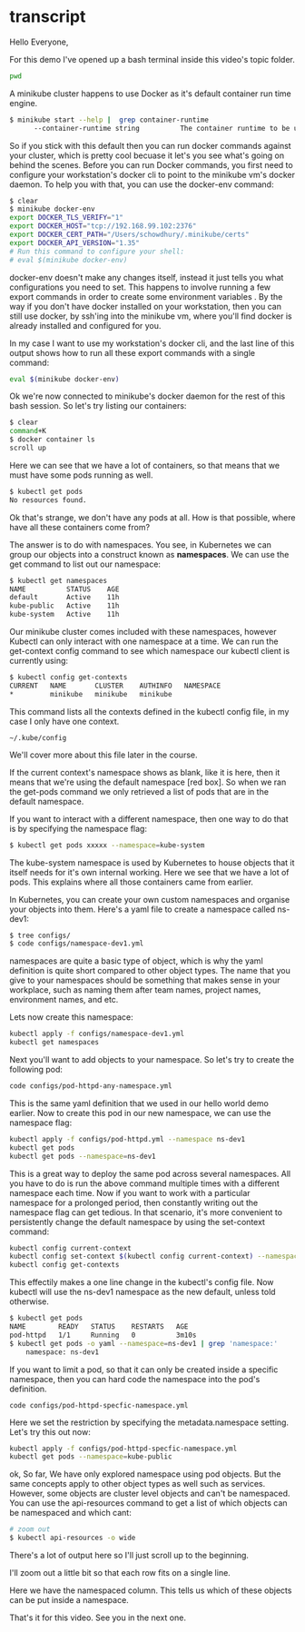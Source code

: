 # transcript


Hello Everyone,

For this demo I've opened up a bash terminal inside this video's topic folder. 

```bash
pwd
```

A minikube cluster happens to use Docker as it's default container run time engine.

```bash
$ minikube start --help |  grep container-runtime
      --container-runtime string          The container runtime to be used (docker, crio, containerd) (default "docker")
```

So if you stick with this default then you can run docker commands against your    cluster, which is pretty cool becuase it let's you see what's going on behind the scenes. Before you can run Docker commands, you first need to configure your workstation's docker cli to point to the minikube vm's docker daemon. To help you with that, you can use the docker-env command:

```bash
$ clear
$ minikube docker-env
export DOCKER_TLS_VERIFY="1"
export DOCKER_HOST="tcp://192.168.99.102:2376"
export DOCKER_CERT_PATH="/Users/schowdhury/.minikube/certs"
export DOCKER_API_VERSION="1.35"
# Run this command to configure your shell:
# eval $(minikube docker-env)
```

docker-env doesn't make any changes itself, instead it just tells you what configurations you need to set. This happens to involve running a few export commands in order to create some environment variables . By the way if you don't have docker installed on your workstation, then you can still use docker, by ssh'ing into the minikube vm, where you'll find docker is already installed and configured for you. 


In my case I want to use my workstation's docker cli, and the last line of this output shows how to run all these export commands with a single command:


```bash
eval $(minikube docker-env)
```

Ok we're now connected to minikube's docker daemon for the rest of this bash session. So let's try listing our containers:

```bash
$ clear
command+K
$ docker container ls
scroll up
```

Here we can see that we have a lot of containers, so that means that we must have   some pods running as well. 

```bash
$ kubectl get pods
No resources found.
```

Ok that's strange, we don't have any pods at all. How is that possible, where have all these containers come from?

The answer is to do with namespaces. You see, in Kubernetes we can group our objects into a construct known as **namespaces**. We can use the   get command to list out our namespace:

```bash
$ kubectl get namespaces
NAME          STATUS    AGE
default       Active    11h
kube-public   Active    11h
kube-system   Active    11h
```

Our minikube cluster comes included with these namespaces, however Kubectl can only interact with one namespace at a time. We can run the get-context config command to see which namespace our kubectl client is currently using:

```bash
$ kubectl config get-contexts
CURRENT   NAME       CLUSTER    AUTHINFO   NAMESPACE
*         minikube   minikube   minikube
```

This command lists all the contexts defined in the kubectl config file, in my case I only have one context.

```popup animation
~/.kube/config
```

We'll cover more about this file later in the course.

If the current context's namespace shows as blank, like it is here, then it means that we're using the default namespace [red box]. So when we ran the get-pods command we only retrieved a list of pods that are in the default namespace.


If you want to interact with a different namespace, then one way to do that is by  specifying the namespace flag:


```bash
$ kubectl get pods xxxxx --namespace=kube-system
```

The kube-system namespace is used by Kubernetes to house objects that it itself needs for it's own internal working. Here we see that we have a lot of pods. This explains where all those containers came from earlier.

In Kubernetes, you can create your own custom namespaces and organise your objects into them. Here's a yaml file to create a namespace called ns-dev1:

```bash
$ tree configs/
$ code configs/namespace-dev1.yml
```

namespaces are quite a basic type of object, which is why the yaml definition is quite short compared to other object types. The name that you give to your namespaces should be something that makes sense in your workplace, such as naming them after    team names, project names, environment names, and etc. 

Lets now create this namespace:

```bash
kubectl apply -f configs/namespace-dev1.yml
kubectl get namespaces
```

Next you'll want to add objects to your namespace. So let's try to create the following pod:

```bash
code configs/pod-httpd-any-namespace.yml
```

This is the same yaml definition that we used in our hello world demo earlier. Now to create this pod in our new namespace, we can use the namespace flag:

```bash
kubectl apply -f configs/pod-httpd.yml --namespace ns-dev1
kubectl get pods
kubectl get pods --namespace=ns-dev1
```

This is a great way to deploy the same pod across several namespaces. All you have to do is run the above command multiple times with a different namespace each time. Now if you want to work with a particular namespace for a prolonged period, then constantly writing out the namespace flag can get tedious. In that scenario, it's more convenient to persistently change the default namespace by using the set-context command:

```bash
kubectl config current-context
kubectl config set-context $(kubectl config current-context) --namespace=ns-dev1
kubectl config get-contexts
```

This effectily makes a one line change in the kubectl's config file. Now kubectl will use the ns-dev1 namespace as the new default, unless told otherwise. 

```bash
$ kubectl get pods
NAME        READY   STATUS    RESTARTS   AGE
pod-httpd   1/1     Running   0          3m10s
$ kubectl get pods -o yaml --namespace=ns-dev1 | grep 'namespace:'
    namespace: ns-dev1
```

If you want to limit a pod, so that it can only be created inside a specific namespace, then you can hard code the namespace into the pod's   definition. 

```code
code configs/pod-httpd-specfic-namespace.yml
```

Here we set the restriction by specifying the metadata.namespace setting. Let's try this out now:

```bash
kubectl apply -f configs/pod-httpd-specfic-namespace.yml
kubectl get pods --namespace=kube-public
```

ok, So far, We have only explored namespace using pod objects. But the same concepts apply to other object types as well such as services. However, some objects are cluster level objects and can't be namespaced. You can use the api-resources command to get a list of which objects can be namespaced and which cant:

```bash
# zoom out
$ kubectl api-resources -o wide
```


There's a lot of output here so I'll just scroll up to the beginning. 

I'll zoom out a little bit so that each row fits on a single line. 


Here we have the namespaced column. This tells us which of these objects can be put inside a namespace. 


That's it for this video. See you in the next one. 

